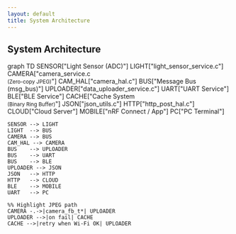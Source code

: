```yaml
---
layout: default
title: System Architecture
---
```


<script src="https://cdn.jsdelivr.net/npm/mermaid/dist/mermaid.min.js"></script>
<script>
  mermaid.initialize({ startOnLoad: true });
</script>

<h2>System Architecture</h2>

<div class="mermaid">
graph TD
    SENSOR["Light Sensor (ADC)"]
    LIGHT["light_sensor_service.c"]
    CAMERA["camera_service.c<br><small>(Zero-copy JPEG)</small>"]
    CAM_HAL["camera_hal.c"]
    BUS["Message Bus (msg_bus)"]
    UPLOADER["data_uploader_service.c"]
    UART["UART Service"]
    BLE["BLE Service"]
    CACHE["Cache System<br><small>(Binary Ring Buffer)</small>"]
    JSON["json_utils.c"]
    HTTP["http_post_hal.c"]
    CLOUD["Cloud Server"]
    MOBILE["nRF Connect / App"]
    PC["PC Terminal"]

    SENSOR --> LIGHT
    LIGHT  --> BUS
    CAMERA --> BUS
    CAM_HAL --> CAMERA
    BUS    --> UPLOADER
    BUS    --> UART
    BUS    --> BLE
    UPLOADER --> JSON
    JSON   --> HTTP
    HTTP   --> CLOUD
    BLE    --> MOBILE
    UART   --> PC

    %% Highlight JPEG path
    CAMERA -.->|camera_fb_t*| UPLOADER
    UPLOADER -->|on fail| CACHE
    CACHE -->|retry when Wi-Fi OK| UPLOADER
</div>
